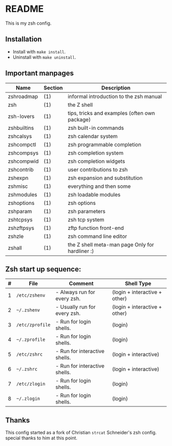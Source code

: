 # README

This is my zsh config.

## Installation
- Install with `make install`.
- Uninstall with `make uninstall`.

## Important manpages

| Name        | Section | Description                                     |
|-------------|---------|-------------------------------------------------|
| zshroadmap  | (1)     | informal introduction to the zsh manual         |
| zsh         | (1)     | the Z shell                                     |
| zsh-lovers  | (1)     | tips, tricks and examples (often own package)   |
| zshbuiltins | (1)     | zsh built-in commands                           |
| zshcalsys   | (1)     | zsh calendar system                             |
| zshcompctl  | (1)     | zsh programmable completion                     |
| zshcompsys  | (1)     | zsh completion system                           |
| zshcompwid  | (1)     | zsh completion widgets                          |
| zshcontrib  | (1)     | user contributions to zsh                       |
| zshexpn     | (1)     | zsh expansion and substitution                  |
| zshmisc     | (1)     | everything and then some                        |
| zshmodules  | (1)     | zsh loadable modules                            |
| zshoptions  | (1)     | zsh options                                     |
| zshparam    | (1)     | zsh parameters                                  |
| zshtcpsys   | (1)     | zsh tcp system                                  |
| zshzftpsys  | (1)     | zftp function front-end                         |
| zshzle      | (1)     | zsh command line editor                         |
| zshall      | (1)     | the Z shell meta-man page Only for hardliner :) |

## Zsh start up sequence:

|\# | File            | Comment                       | Shell Type                    |
| - | --------------- | ----------------------------- | ----------------------------- |
| 1 | `/etc/zshenv`   | - Always run for every zsh.   | (login + interactive + other) |
| 2 | `~/.zshenv`     | - Usually run for every zsh.  | (login + interactive + other) |
| 3 | `/etc/zprofile` | - Run for login shells.       | (login)                       |
| 4 | `~/.zprofile`   | - Run for login shells.       | (login)                       |
| 5 | `/etc/zshrc`    | - Run for interactive shells. | (login + interactive)         |
| 6 | `~/.zshrc`      | - Run for interactive shells. | (login + interactive)         |
| 7 | `/etc/zlogin`   | - Run for login shells.       | (login)                       |
| 8 | `~/.zlogin`     | - Run for login shells.       | (login)                       |


## Thanks
This config started as a fork of Christian `strcat` Schneider's zsh config.
special thanks to him at this point.

<!-- vim: ft=markdown -->
